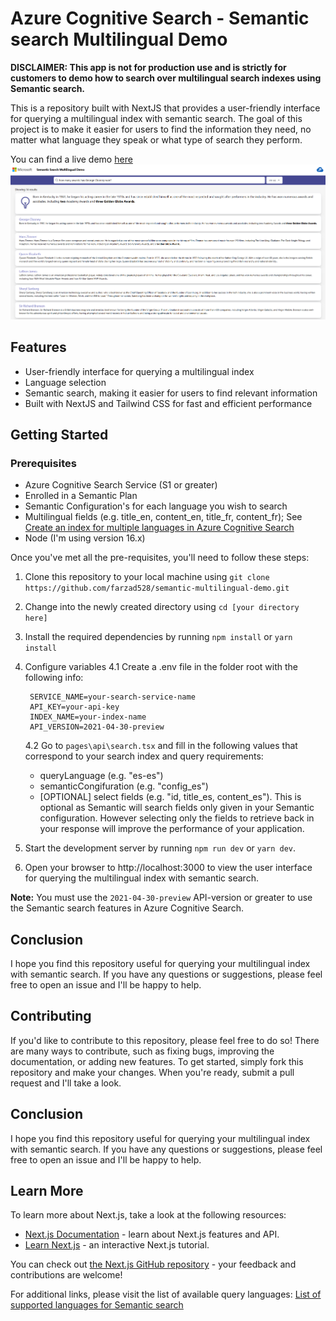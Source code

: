 # Azure Cognitive Search - Semantic search Multilingual Demo

**DISCLAIMER: This app is not for production use and is strictly for customers to demo how to search over multilingual search indexes using Semantic search.**

This is a repository built with NextJS that provides a user-friendly interface for querying a multilingual index with semantic search. The goal of this project is to make it easier for users to find the information they need, no matter what language they speak or what type of search they perform.

You can find a live demo [here](https://semantic-multilingual-demo.vercel.app/)
![Screenshot](public/screenshot.png "Screenshots")

## Features

- User-friendly interface for querying a multilingual index
- Language selection
- Semantic search, making it easier for users to find relevant information
- Built with NextJS and Tailwind CSS for fast and efficient performance

## Getting Started

### Prerequisites

- Azure Cognitive Search Service (S1 or greater)
- Enrolled in a Semantic Plan
- Semantic Configuration's for each language you wish to search
- Multilingual fields (e.g. title_en, content_en, title_fr, content_fr); See [Create an index for multiple languages in Azure Cognitive Search](https://learn.microsoft.com/en-us/azure/search/search-language-support)
- Node (I'm using version 16.x)

Once you've met all the pre-requisites, you'll need to follow these steps:

1. Clone this repository to your local machine using `git clone https://github.com/farzad528/semantic-multilingual-demo.git`
2. Change into the newly created directory using `cd [your directory here]`
3. Install the required dependencies by running `npm install` or `yarn install`
4. Configure variables
   4.1 Create a .env file in the folder root with the following info:

   ```
    SERVICE_NAME=your-search-service-name
    API_KEY=your-api-key
    INDEX_NAME=your-index-name
    API_VERSION=2021-04-30-preview
   ```

   4.2 Go to `pages\api\search.tsx` and fill in the following values that correspond to your search index and query requirements:

   - queryLanguage (e.g. "es-es")
   - semanticCongifuration (e.g. "config_es")
   - [OPTIONAL] select fields (e.g. "id, title_es, content_es"). This is optional as Semantic will search fields only given in your Semantic configuration. However selecting only the fields to retrieve back in your response will improve the performance of your application.

5. Start the development server by running `npm run dev` or `yarn dev`.
6. Open your browser to http://localhost:3000 to view the user interface for querying the multilingual index with semantic search.

**Note:** You must use the `2021-04-30-preview` API-version or greater to use the Semantic search features in Azure Cognitive Search.

## Conclusion

I hope you find this repository useful for querying your multilingual index with semantic search. If you have any questions or suggestions, please feel free to open an issue and I'll be happy to help.

## Contributing

If you'd like to contribute to this repository, please feel free to do so! There are many ways to contribute, such as fixing bugs, improving the documentation, or adding new features. To get started, simply fork this repository and make your changes. When you're ready, submit a pull request and I'll take a look.

## Conclusion

I hope you find this repository useful for querying your multilingual index with semantic search. If you have any questions or suggestions, please feel free to open an issue and I'll be happy to help.

## Learn More

To learn more about Next.js, take a look at the following resources:

- [Next.js Documentation](https://nextjs.org/docs) - learn about Next.js features and API.
- [Learn Next.js](https://nextjs.org/learn) - an interactive Next.js tutorial.

You can check out [the Next.js GitHub repository](https://github.com/vercel/next.js/) - your feedback and contributions are welcome!

For additional links, please visit the list of available query languages: [List of supported languages for Semantic search](https://learn.microsoft.com/en-us/rest/api/searchservice/preview-api/search-documents#querylanguage)
